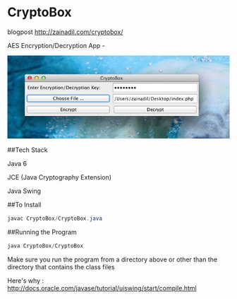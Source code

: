 CryptoBox
=========
blogpost http://zainadil.com/cryptobox/

AES Encryption/Decryption App - 

![CryptoBox Image](/CryptoBoxIMG.jpg "CryptoBox")

##Tech Stack

Java 6

JCE (Java Cryptography Extension)

Java Swing

##To Install

```java
javac CryptoBox/CryptoBox.java
```

##Running the Program 

```java
java CryptoBox/CryptoBox
```
Make sure you run the program from a directory above or other than the directory that contains the class files

Here's why : http://docs.oracle.com/javase/tutorial/uiswing/start/compile.html
